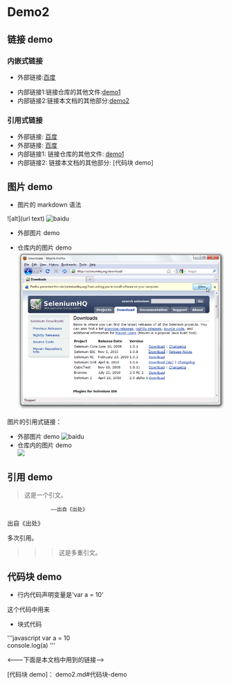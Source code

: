 # Demo2


## 链接 demo

### 内嵌式链接

* 外部链接:[百度](http://www.baidu.com)
- 内部链接1:链接仓库的其他文件:[demo1](demo1.md)
- 内部链接2:链接本文档的其他部分:[demo2](demo2.md#代码块-demo)

### 引用式链接

- 外部链接: [百度]
- 外部链接: [百度][baidu]
- 内部链接1: 链接仓库的其他文件: [demo1]
- 内部链接2: 链接本文档的其他部分: [代码块 demo]

## 图片 demo

- 图片的 markdown 语法  

![alt](url text)
![baidu](https://www.baidu.com/img/bd_logo1.png "百度网站")

- 外部图片 demo

- 仓库内的图片 demo  
![](images/sele.png )

图片的引用式链接：

- 外部图片 demo
![baidu][baidu_logo]
- 仓库内的图片 demo  
![](sele_png)

## 引用 demo

> 这是一个引文。

                  ——出自《出处》
出自《出处》

多次引用。
>>>这是多重引文。

## 代码块 demo

- 行内代码声明变量是'var a = 10'

这个代码中用来
- 块式代码

'''javascript
var a = 10  
console.log(a)
'''



<---下面是本文档中用到的链接-->

[百度]: http://www.baidu.com
[baidu]: http://www.baidu.com
[demo1]: demo1.md
[代码块 demo]： demo2.md#代码块-demo

[sele_png]: images/sele.png 

[baidu_logo]: https://www.baidu.com/img/bd_logo1.png 